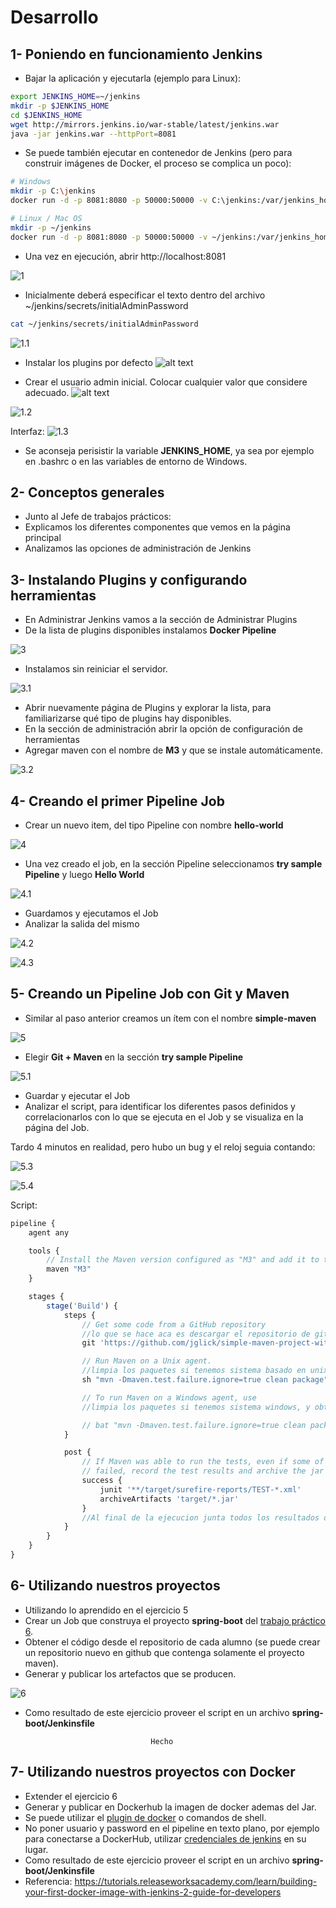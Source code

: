 # Desarrollo

## 1- Poniendo en funcionamiento Jenkins
  - Bajar la aplicación y ejecutarla (ejemplo para Linux):
```bash
export JENKINS_HOME=~/jenkins
mkdir -p $JENKINS_HOME
cd $JENKINS_HOME
wget http://mirrors.jenkins.io/war-stable/latest/jenkins.war
java -jar jenkins.war --httpPort=8081
```
  - Se puede también ejecutar en contenedor de Jenkins (pero para construir imágenes de Docker, el proceso se complica un poco):

```bash
# Windows
mkdir -p C:\jenkins
docker run -d -p 8081:8080 -p 50000:50000 -v C:\jenkins:/var/jenkins_home jenkins/jenkins:lts
```

```bash
# Linux / Mac OS
mkdir -p ~/jenkins
docker run -d -p 8081:8080 -p 50000:50000 -v ~/jenkins:/var/jenkins_home jenkins/jenkins:lts
```
  - Una vez en ejecución, abrir http://localhost:8081

![1](/TP7/img/1.png)

  - Inicialmente deberá especificar el texto dentro del archivo ~/jenkins/secrets/initialAdminPassword
```bash
cat ~/jenkins/secrets/initialAdminPassword
```

![1.1](/TP7/img/1.1.png)

  - Instalar los plugins por defecto
![alt text][imagen]

[imagen]:  jenkins-plugins.png  
  - Crear el usuario admin inicial. Colocar cualquier valor que considere adecuado.
![alt text][imagen1]


![1.2](/TP7/img/1.2.png)

Interfaz:
![1.3](/TP7/img/1.3.png)


[imagen1]:  jenkins-admin.png    

 - Se aconseja perisistir la variable **JENKINS_HOME**, ya sea por ejemplo en .bashrc o en las variables de entorno de Windows.
## 2- Conceptos generales
  - Junto al Jefe de trabajos prácticos:
  - Explicamos los diferentes componentes que vemos en la página principal
  - Analizamos las opciones de administración de Jenkins

## 3- Instalando Plugins y configurando herramientas
  - En Administrar Jenkins vamos a la sección de Administrar Plugins
  - De la lista de plugins disponibles instalamos **Docker Pipeline**

  ![3](/TP7/img/3.png)

  - Instalamos sin reiniciar el servidor.

  ![3.1](/TP7/img/3.1.png)

  - Abrir nuevamente página de Plugins y explorar la lista, para familiarizarse qué tipo de plugins hay disponibles.
  - En la sección de administración abrir la opción de configuración de herramientas
  - Agregar maven con el nombre de **M3** y que se instale automáticamente.

  ![3.2](/TP7/img/3.2.png)

## 4- Creando el primer Pipeline Job
  - Crear un nuevo item, del tipo Pipeline con nombre **hello-world**

  ![4](/TP7/img/4.png)

  - Una vez creado el job, en la sección Pipeline seleccionamos **try sample Pipeline** y luego **Hello World**

  ![4.1](/TP7/img/4.1.png)
  - Guardamos y ejecutamos el Job
  - Analizar la salida del mismo

  ![4.2](/TP7/img/4.2.png)

  ![4.3](/TP7/img/4.3.png)

## 5- Creando un Pipeline Job con Git y Maven
  - Similar al paso anterior creamos un ítem con el nombre **simple-maven**

  ![5](/TP7/img/5.png)

  - Elegir **Git + Maven** en la sección **try sample Pipeline**

  ![5.1](/TP7/img/5.1.png)

  - Guardar y ejecutar el Job
  - Analizar el script, para identificar los diferentes pasos definidos y correlacionarlos con lo que se ejecuta en el Job y se visualiza en la página del Job.

Tardo 4 minutos en realidad, pero hubo un bug y el reloj seguia contando:

  ![5.3](/TP7/img/5.3.png)

  ![5.4](/tp7/img/5.4.png)

Script:

```javascript
pipeline {
    agent any

    tools {
        // Install the Maven version configured as "M3" and add it to the path.
        maven "M3"
    }

    stages {
        stage('Build') {
            steps {
                // Get some code from a GitHub repository
                //lo que se hace aca es descargar el repositorio de git
                git 'https://github.com/jglick/simple-maven-project-with-tests.git'

                // Run Maven on a Unix agent.
                //limpia los paquetes si tenemos sistema basado en unix, y obtenemos un .jar
                sh "mvn -Dmaven.test.failure.ignore=true clean package"

                // To run Maven on a Windows agent, use
                //limpia los paquetes si tenemos sistema windows, y obtenemos un .jar

                // bat "mvn -Dmaven.test.failure.ignore=true clean package"
            }

            post {
                // If Maven was able to run the tests, even if some of the test
                // failed, record the test results and archive the jar file.
                success {
                    junit '**/target/surefire-reports/TEST-*.xml'
                    archiveArtifacts 'target/*.jar'
                }
                //Al final de la ejecucion junta todos los resultados de los test cases que se generan como parte de la ejecucion de ese clean package, usando el plugin Junit. El archiveArtifacts guarda todo lo que se genera en la carpeta target.
            }
        }
    }
}
```

## 6- Utilizando nuestros proyectos
  - Utilizando lo aprendido en el ejercicio 5
  - Crear un Job que construya el proyecto **spring-boot** del [trabajo práctico 6](06-construccion-imagenes-docker.md).
  - Obtener el código desde el repositorio de cada alumno (se puede crear un repositorio nuevo en github que contenga solamente el proyecto maven).
  - Generar y publicar los artefactos que se producen.

  ![6](/TP7/img/6.png)
  - Como resultado de este ejercicio proveer el script en un archivo **spring-boot/Jenkinsfile**
 
                                    Hecho


## 7- Utilizando nuestros proyectos con Docker
  - Extender el ejercicio 6
  - Generar y publicar en Dockerhub la imagen de docker ademas del Jar.
  - Se puede utilizar el [plugin de docker](https://docs.cloudbees.com/docs/admin-resources/latest/plugins/docker-workflow) o comandos de shell.
  - No poner usuario y password en el pipeline en texto plano, por ejemplo para conectarse a DockerHub, utilizar [credenciales de jenkins](https://github.com/jenkinsci/credentials-plugin/blob/master/docs/user.adoc) en su lugar.
  - Como resultado de este ejercicio proveer el script en un archivo **spring-boot/Jenkinsfile**
  - Referencia: https://tutorials.releaseworksacademy.com/learn/building-your-first-docker-image-with-jenkins-2-guide-for-developers